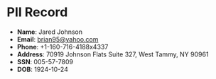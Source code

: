 # PII Record
- **Name**: Jared Johnson
- **Email**: brian95@yahoo.com
- **Phone**: +1-160-716-4188x4337
- **Address**: 70919 Johnson Flats Suite 327, West Tammy, NY 90961
- **SSN**: 005-57-7809
- **DOB**: 1924-10-24
